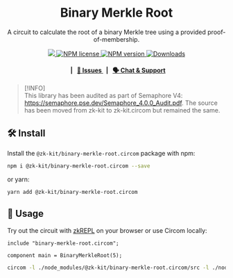 <p align="center">
    <h1 align="center">
        Binary Merkle Root
    </h1>
    <p align="center">A circuit to calculate the root of a binary Merkle tree using a provided proof-of-membership.</p>
</p>

<p align="center">
    <a href="https://github.com/privacy-scaling-explorations/zk-kit.circom">
        <img src="https://img.shields.io/badge/project-zk--kit-blue.svg?style=flat-square">
    </a>
    <a href="https://github.com/privacy-scaling-explorations/zk-kit.circom/tree/main/packages/binary-merkle-root/LICENSE">
        <img alt="NPM license" src="https://img.shields.io/npm/l/%40zk-kit%2Fbinary-merkle-root.circom?style=flat-square">
    </a>
    <a href="https://www.npmjs.com/package/@zk-kit/binary-merkle-root.circom">
        <img alt="NPM version" src="https://img.shields.io/npm/v/@zk-kit/binary-merkle-root.circom?style=flat-square" />
    </a>
    <a href="https://npmjs.org/package/@zk-kit/binary-merkle-root.circom">
        <img alt="Downloads" src="https://img.shields.io/npm/dm/@zk-kit/binary-merkle-root.circom.svg?style=flat-square" />
    </a>
</p>

<div align="center">
    <h4>
        <span>&nbsp;&nbsp;|&nbsp;&nbsp;</span>
        <a href="https://github.com/privacy-scaling-explorations/zk-kit.circom/issues/new/choose">
            🔎 Issues
        </a>
        <span>&nbsp;&nbsp;|&nbsp;&nbsp;</span>
        <a href="https://discord.com/invite/sF5CT5rzrR">
            🗣️ Chat &amp; Support
        </a>
    </h4>
</div>

> [!INFO]  
> This library has been audited as part of Semaphore V4: https://semaphore.pse.dev/Semaphore_4.0.0_Audit.pdf. The source
> has been moved from zk-kit to zk-kit.circom but remained the same.

## 🛠 Install

Install the `@zk-kit/binary-merkle-root.circom` package with npm:

```bash
npm i @zk-kit/binary-merkle-root.circom --save
```

or yarn:

```bash
yarn add @zk-kit/binary-merkle-root.circom
```

## 📜 Usage

Try out the circuit with [zkREPL](https://zkrepl.dev/?gist=fffaac93085b9a1ade2fb711706a9e98) on your browser or use
Circom locally:

```circom
include "binary-merkle-root.circom";

component main = BinaryMerkleRoot(5);
```

```bash
circom -l ./node_modules/@zk-kit/binary-merkle-root.circom/src -l ./node_modules/circomlib/circuits your-circuit.circom
```
